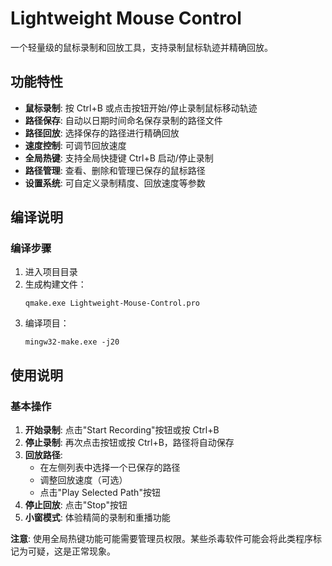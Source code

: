 # Lightweight Mouse Control

一个轻量级的鼠标录制和回放工具，支持录制鼠标轨迹并精确回放。

## 功能特性

- **鼠标录制**: 按 Ctrl+B 或点击按钮开始/停止录制鼠标移动轨迹
- **路径保存**: 自动以日期时间命名保存录制的路径文件
- **路径回放**: 选择保存的路径进行精确回放
- **速度控制**: 可调节回放速度
- **全局热键**: 支持全局快捷键 Ctrl+B 启动/停止录制
- **路径管理**: 查看、删除和管理已保存的鼠标路径
- **设置系统**: 可自定义录制精度、回放速度等参数

## 编译说明

### 编译步骤

1. 进入项目目录
2. 生成构建文件：
   ```
   qmake.exe Lightweight-Mouse-Control.pro
   ```
3. 编译项目：
   ```
   mingw32-make.exe -j20
   ```

## 使用说明

### 基本操作

1. **开始录制**: 点击"Start Recording"按钮或按 Ctrl+B
2. **停止录制**: 再次点击按钮或按 Ctrl+B，路径将自动保存
3. **回放路径**:
   - 在左侧列表中选择一个已保存的路径
   - 调整回放速度（可选）
   - 点击"Play Selected Path"按钮
4. **停止回放**: 点击"Stop"按钮
5. **小窗模式**: 体验精简的录制和重播功能


**注意**: 使用全局热键功能可能需要管理员权限。某些杀毒软件可能会将此类程序标记为可疑，这是正常现象。
